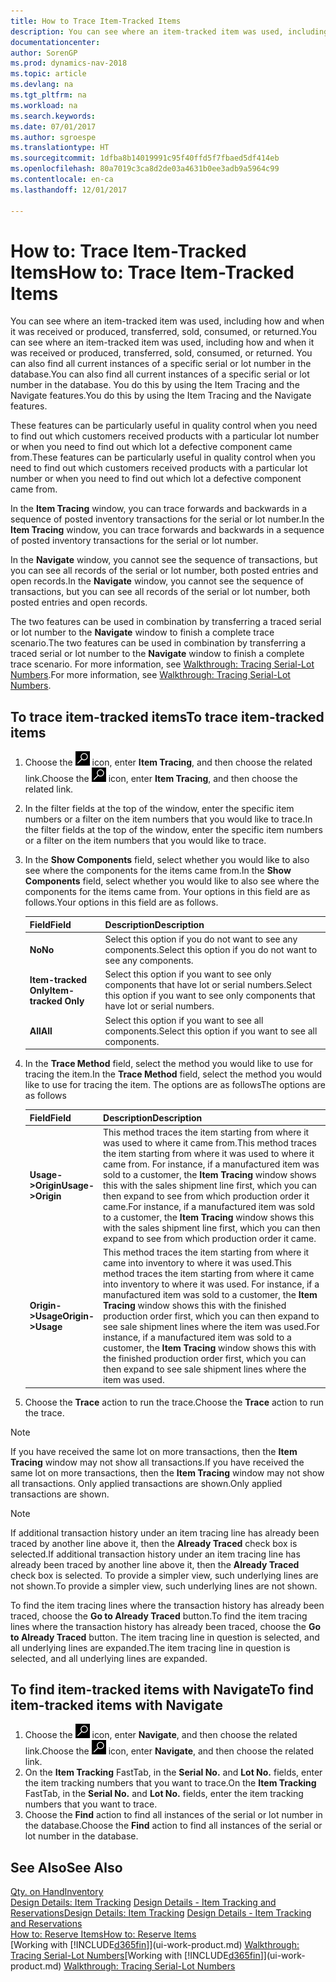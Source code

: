 ```yaml
---
title: How to Trace Item-Tracked Items
description: You can see where an item-tracked item was used, including how and when it was received or produced, transferred, sold, consumed, or returned. You can also find all current instances of a specific serial or lot number in the database. You do this by using the Item Tracing and the Navigate features.
documentationcenter: 
author: SorenGP
ms.prod: dynamics-nav-2018
ms.topic: article
ms.devlang: na
ms.tgt_pltfrm: na
ms.workload: na
ms.search.keywords: 
ms.date: 07/01/2017
ms.author: sgroespe
ms.translationtype: HT
ms.sourcegitcommit: 1dfba8b14019991c95f40ffd5f7fbaed5df414eb
ms.openlocfilehash: 80a7019c3ca8d2de03a4631b0ee3adb9a5964c99
ms.contentlocale: en-ca
ms.lasthandoff: 12/01/2017

---
```

# <a name="how-to-trace-item-tracked-items"></a><span data-ttu-id="f058d-105">How to: Trace Item-Tracked Items</span><span class="sxs-lookup"><span data-stu-id="f058d-105">How to: Trace Item-Tracked Items</span></span>
<span data-ttu-id="f058d-106">You can see where an item-tracked item was used, including how and when it was received or produced, transferred, sold, consumed, or returned.</span><span class="sxs-lookup"><span data-stu-id="f058d-106">You can see where an item-tracked item was used, including how and when it was received or produced, transferred, sold, consumed, or returned.</span></span> <span data-ttu-id="f058d-107">You can also find all current instances of a specific serial or lot number in the database.</span><span class="sxs-lookup"><span data-stu-id="f058d-107">You can also find all current instances of a specific serial or lot number in the database.</span></span> <span data-ttu-id="f058d-108">You do this by using the Item Tracing and the Navigate features.</span><span class="sxs-lookup"><span data-stu-id="f058d-108">You do this by using the Item Tracing and the Navigate features.</span></span>  

 <span data-ttu-id="f058d-109">These features can be particularly useful in quality control when you need to find out which customers received products with a particular lot number or when you need to find out which lot a defective component came from.</span><span class="sxs-lookup"><span data-stu-id="f058d-109">These features can be particularly useful in quality control when you need to find out which customers received products with a particular lot number or when you need to find out which lot a defective component came from.</span></span>  

 <span data-ttu-id="f058d-110">In the **Item Tracing** window, you can trace forwards and backwards in a sequence of posted inventory transactions for the serial or lot number.</span><span class="sxs-lookup"><span data-stu-id="f058d-110">In the **Item Tracing** window, you can trace forwards and backwards in a sequence of posted inventory transactions for the serial or lot number.</span></span>  

 <span data-ttu-id="f058d-111">In the **Navigate** window, you cannot see the sequence of transactions, but you can see all records of the serial or lot number, both posted entries and open records.</span><span class="sxs-lookup"><span data-stu-id="f058d-111">In the **Navigate** window, you cannot see the sequence of transactions, but you can see all records of the serial or lot number, both posted entries and open records.</span></span>  

 <span data-ttu-id="f058d-112">The two features can be used in combination by transferring a traced serial or lot number to the **Navigate** window to finish a complete trace scenario.</span><span class="sxs-lookup"><span data-stu-id="f058d-112">The two features can be used in combination by transferring a traced serial or lot number to the **Navigate** window to finish a complete trace scenario.</span></span> <span data-ttu-id="f058d-113">For more information, see [Walkthrough: Tracing Serial-Lot Numbers](walkthrough-tracing-serial-lot-numbers.md).</span><span class="sxs-lookup"><span data-stu-id="f058d-113">For more information, see [Walkthrough: Tracing Serial-Lot Numbers](walkthrough-tracing-serial-lot-numbers.md).</span></span>  

## <a name="to-trace-item-tracked-items"></a><span data-ttu-id="f058d-114">To trace item-tracked items</span><span class="sxs-lookup"><span data-stu-id="f058d-114">To trace item-tracked items</span></span>  

1.  <span data-ttu-id="f058d-115">Choose the ![Search for Page or Report](media/ui-search/search_small.png "Search for Page or Report icon") icon, enter **Item Tracing**, and then choose the related link.</span><span class="sxs-lookup"><span data-stu-id="f058d-115">Choose the ![Search for Page or Report](media/ui-search/search_small.png "Search for Page or Report icon") icon, enter **Item Tracing**, and then choose the related link.</span></span>  
2.  <span data-ttu-id="f058d-116">In the filter fields at the top of the window, enter the specific item numbers or a filter on the item numbers that you would like to trace.</span><span class="sxs-lookup"><span data-stu-id="f058d-116">In the filter fields at the top of the window, enter the specific item numbers or a filter on the item numbers that you would like to trace.</span></span>  
3.  <span data-ttu-id="f058d-117">In the **Show Components** field, select whether you would like to also see where the components for the items came from.</span><span class="sxs-lookup"><span data-stu-id="f058d-117">In the **Show Components** field, select whether you would like to also see where the components for the items came from.</span></span> <span data-ttu-id="f058d-118">Your options in this field are as follows.</span><span class="sxs-lookup"><span data-stu-id="f058d-118">Your options in this field are as follows.</span></span>  

    |<span data-ttu-id="f058d-119">Field</span><span class="sxs-lookup"><span data-stu-id="f058d-119">Field</span></span>|<span data-ttu-id="f058d-120">Description</span><span class="sxs-lookup"><span data-stu-id="f058d-120">Description</span></span>|  
    |----------------------------------|---------------------------------------|  
    |<span data-ttu-id="f058d-121">**No**</span><span class="sxs-lookup"><span data-stu-id="f058d-121">**No**</span></span>|<span data-ttu-id="f058d-122">Select this option if you do not want to see any components.</span><span class="sxs-lookup"><span data-stu-id="f058d-122">Select this option if you do not want to see any components.</span></span>|  
    |<span data-ttu-id="f058d-123">**Item-tracked Only**</span><span class="sxs-lookup"><span data-stu-id="f058d-123">**Item-tracked Only**</span></span>|<span data-ttu-id="f058d-124">Select this option if you want to see only components that have lot or serial numbers.</span><span class="sxs-lookup"><span data-stu-id="f058d-124">Select this option if you want to see only components that have lot or serial numbers.</span></span>|  
    |<span data-ttu-id="f058d-125">**All**</span><span class="sxs-lookup"><span data-stu-id="f058d-125">**All**</span></span>|<span data-ttu-id="f058d-126">Select this option if you want to see all components.</span><span class="sxs-lookup"><span data-stu-id="f058d-126">Select this option if you want to see all components.</span></span>|  

4.  <span data-ttu-id="f058d-127">In the **Trace Method** field, select the method you would like to use for tracing the item.</span><span class="sxs-lookup"><span data-stu-id="f058d-127">In the **Trace Method** field, select the method you would like to use for tracing the item.</span></span> <span data-ttu-id="f058d-128">The options are as follows</span><span class="sxs-lookup"><span data-stu-id="f058d-128">The options are as follows</span></span>  

    |<span data-ttu-id="f058d-129">Field</span><span class="sxs-lookup"><span data-stu-id="f058d-129">Field</span></span>|<span data-ttu-id="f058d-130">Description</span><span class="sxs-lookup"><span data-stu-id="f058d-130">Description</span></span>|  
    |----------------------------------|---------------------------------------|  
    |<span data-ttu-id="f058d-131">**Usage->Origin**</span><span class="sxs-lookup"><span data-stu-id="f058d-131">**Usage->Origin**</span></span>|<span data-ttu-id="f058d-132">This method traces the item starting from where it was used to where it came from.</span><span class="sxs-lookup"><span data-stu-id="f058d-132">This method traces the item starting from where it was used to where it came from.</span></span> <span data-ttu-id="f058d-133">For instance, if a manufactured item was sold to a customer, the **Item Tracing** window shows this with the sales shipment line first, which you can then expand to see from which production order it came.</span><span class="sxs-lookup"><span data-stu-id="f058d-133">For instance, if a manufactured item was sold to a customer, the **Item Tracing** window shows this with the sales shipment line first, which you can then expand to see from which production order it came.</span></span>|  
    |<span data-ttu-id="f058d-134">**Origin->Usage**</span><span class="sxs-lookup"><span data-stu-id="f058d-134">**Origin->Usage**</span></span>|<span data-ttu-id="f058d-135">This method traces the item starting from where it came into inventory to where it was used.</span><span class="sxs-lookup"><span data-stu-id="f058d-135">This method traces the item starting from where it came into inventory to where it was used.</span></span> <span data-ttu-id="f058d-136">For instance, if a manufactured item was sold to a customer, the **Item Tracing** window shows this with the finished production order first, which you can then expand to see sale shipment lines where the item was used.</span><span class="sxs-lookup"><span data-stu-id="f058d-136">For instance, if a manufactured item was sold to a customer, the **Item Tracing** window shows this with the finished production order first, which you can then expand to see sale shipment lines where the item was used.</span></span>|  

5.  <span data-ttu-id="f058d-137">Choose the **Trace** action to run the trace.</span><span class="sxs-lookup"><span data-stu-id="f058d-137">Choose the **Trace** action to run the trace.</span></span>  

> [!NOTE]  
>  <span data-ttu-id="f058d-138">If you have received the same lot on more transactions, then the **Item Tracing** window may not show all transactions.</span><span class="sxs-lookup"><span data-stu-id="f058d-138">If you have received the same lot on more transactions, then the **Item Tracing** window may not show all transactions.</span></span> <span data-ttu-id="f058d-139">Only applied transactions are shown.</span><span class="sxs-lookup"><span data-stu-id="f058d-139">Only applied transactions are shown.</span></span>  

> [!NOTE]  
>  <span data-ttu-id="f058d-140">If additional transaction history under an item tracing line has already been traced by another line above it, then the **Already Traced** check box is selected.</span><span class="sxs-lookup"><span data-stu-id="f058d-140">If additional transaction history under an item tracing line has already been traced by another line above it, then the **Already Traced** check box is selected.</span></span> <span data-ttu-id="f058d-141">To provide a simpler view, such underlying lines are not shown.</span><span class="sxs-lookup"><span data-stu-id="f058d-141">To provide a simpler view, such underlying lines are not shown.</span></span>  
>   
>  <span data-ttu-id="f058d-142">To find the item tracing lines where the transaction history has already been traced, choose the **Go to Already Traced** button.</span><span class="sxs-lookup"><span data-stu-id="f058d-142">To find the item tracing lines where the transaction history has already been traced, choose the **Go to Already Traced** button.</span></span> <span data-ttu-id="f058d-143">The item tracing line in question is selected, and all underlying lines are expanded.</span><span class="sxs-lookup"><span data-stu-id="f058d-143">The item tracing line in question is selected, and all underlying lines are expanded.</span></span>  

## <a name="to-find-item-tracked-items-with-navigate"></a><span data-ttu-id="f058d-144">To find item-tracked items with Navigate</span><span class="sxs-lookup"><span data-stu-id="f058d-144">To find item-tracked items with Navigate</span></span>  

1.  <span data-ttu-id="f058d-145">Choose the ![Search for Page or Report](media/ui-search/search_small.png "Search for Page or Report icon") icon, enter **Navigate**, and then choose the related link.</span><span class="sxs-lookup"><span data-stu-id="f058d-145">Choose the ![Search for Page or Report](media/ui-search/search_small.png "Search for Page or Report icon") icon, enter **Navigate**, and then choose the related link.</span></span>  
2.  <span data-ttu-id="f058d-146">On the **Item Tracking** FastTab, in the **Serial No.** and **Lot No.** fields, enter the item tracking numbers that you want to trace.</span><span class="sxs-lookup"><span data-stu-id="f058d-146">On the **Item Tracking** FastTab, in the **Serial No.** and **Lot No.** fields, enter the item tracking numbers that you want to trace.</span></span>  
3.  <span data-ttu-id="f058d-147">Choose the **Find** action to find all instances of the serial or lot number in the database.</span><span class="sxs-lookup"><span data-stu-id="f058d-147">Choose the **Find** action to find all instances of the serial or lot number in the database.</span></span>  

## <a name="see-also"></a><span data-ttu-id="f058d-148">See Also</span><span class="sxs-lookup"><span data-stu-id="f058d-148">See Also</span></span>  
[<span data-ttu-id="f058d-149">Qty. on Hand</span><span class="sxs-lookup"><span data-stu-id="f058d-149">Inventory</span></span>](inventory-manage-inventory.md)  
<span data-ttu-id="f058d-150">[Design Details: Item Tracking](design-details-item-tracking.md)
[Design Details - Item Tracking and Reservations](design-details-item-tracking-and-reservations.md)</span><span class="sxs-lookup"><span data-stu-id="f058d-150">[Design Details: Item Tracking](design-details-item-tracking.md)
[Design Details - Item Tracking and Reservations](design-details-item-tracking-and-reservations.md)</span></span>  
[<span data-ttu-id="f058d-151">How to: Reserve Items</span><span class="sxs-lookup"><span data-stu-id="f058d-151">How to: Reserve Items</span></span>](inventory-how-to-reserve-items.md)  
<span data-ttu-id="f058d-152">[Working with [!INCLUDE[d365fin](includes/d365fin_md.md)]](ui-work-product.md)
[Walkthrough: Tracing Serial-Lot Numbers](walkthrough-tracing-serial-lot-numbers.md)</span><span class="sxs-lookup"><span data-stu-id="f058d-152">[Working with [!INCLUDE[d365fin](includes/d365fin_md.md)]](ui-work-product.md)
[Walkthrough: Tracing Serial-Lot Numbers](walkthrough-tracing-serial-lot-numbers.md)</span></span>

